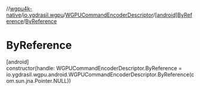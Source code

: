 //[wgpu4k-native](../../../../index.md)/[io.ygdrasil.wgpu](../../index.md)/[WGPUCommandEncoderDescriptor](../index.md)/[[android]ByReference](index.md)/[ByReference](-by-reference.md)

# ByReference

[android]\
constructor(handle: WGPUCommandEncoderDescriptor.ByReference = io.ygdrasil.wgpu.android.WGPUCommandEncoderDescriptor.ByReference(com.sun.jna.Pointer.NULL))